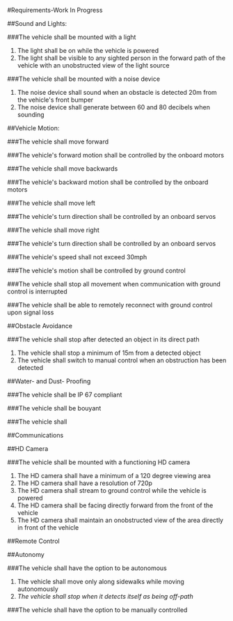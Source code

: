 #Requirements-Work In Progress

##Sound and Lights:

###The vehicle shall be mounted with a light

  1. The light shall be on while the vehicle is powered
  2. The light shall be visible to any sighted person in the forward path of the vehicle with an unobstructed view of the light source

###The vehicle shall be mounted with a noise device

  1. The noise device shall sound when an obstacle is detected 20m from the vehicle's front bumper
  2. The noise device shall generate between 60 and 80 decibels when sounding


##Vehicle Motion:

###The vehicle shall move forward

###The vehicle's forward motion shall be controlled by the onboard motors

###The vehicle shall move backwards

###The vehicle's backward motion shall be controlled by the onboard motors

###The vehicle shall move left

###The vehicle's turn direction shall be controlled by an onboard servos

###The vehicle shall move right

###The vehicle's turn direction shall be controlled by an onboard servos

###The vehicle's speed shall not exceed 30mph

###The vehicle's motion shall be controlled by ground control

###The vehicle shall stop all movement when communication with ground control is interrupted

###The vehicle shall be able to remotely reconnect with ground control upon signal loss

##Obstacle Avoidance

###The vehicle shall stop after detected an object in its direct path

1. The vehicle shall stop a minimum of 15m from a detected object
2. The vehicle shall switch to manual control when an obstruction has been detected

##Water- and Dust- Proofing

###The vehicle shall be IP 67 compliant 

###The vehicle shall be bouyant

###The vehicle shall 

##Communications

##HD Camera

###The vehicle shall be mounted with a functioning HD camera

1. The HD camera shall have a minimum of a 120 degree viewing area
2. The HD camera shall have a resolution of 720p
3. The HD camera shall stream to ground control while the vehicle is powered
4. The HD camera shall be facing directly forward from the front of the vehicle
5. The HD camera shall maintain an onobstructed view of the area directly in front of the vehicle

##Remote Control

##Autonomy

###The vehicle shall have the option to be autonomous

1. The vehicle shall move only along sidewalks while moving autonomously
2. *The vehicle shall stop when it detects itself as being off-path*

###The vehicle shall have the option to be manually controlled
